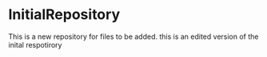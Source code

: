 # InitialRepository
This is a new repository for files to be added. 
this is an edited version of the inital respotirory
